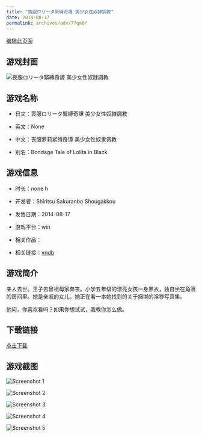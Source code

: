 ```yaml
---
title: "喪服ロリータ緊縛奇譚 美少女性奴隷調教"
date: 2014-08-17
permalink: archives/adv/77qm6/
---
```

[编辑此页面](https://github.com/ACG-3/ADV3-source/blob/main/source/_posts/%E5%96%AA%E6%9C%8D%E3%83%AD%E3%83%AA%E3%83%BC%E3%82%BF%E7%B7%8A%E7%B8%9B%E5%A5%87%E8%AD%9A%20%E7%BE%8E%E5%B0%91%E5%A5%B3%E6%80%A7%E5%A5%B4%E9%9A%B7%E8%AA%BF%E6%95%99.md)

## 游戏封面

![喪服ロリータ緊縛奇譚 美少女性奴隷調教](https://pan.timero.xyz/d/onedrive/img_lib_001/%E5%96%AA%E6%9C%8D%E3%83%AD%E3%83%AA%E3%83%BC%E3%82%BF%E7%B7%8A%E7%B8%9B%E5%A5%87%E8%AD%9A%20%E7%BE%8E%E5%B0%91%E5%A5%B3%E6%80%A7%E5%A5%B4%E9%9A%B7%E8%AA%BF%E6%95%99_cover.avif)


## 游戏名称

- 日文：喪服ロリータ緊縛奇譚 美少女性奴隷調教
- 英文：None
- 中文：丧服萝莉紧缚奇谭 美少女性奴隶调教

- 别名：Bondage Tale of Lolita in Black


## 游戏信息

- 时长：none h
- 开发者：Shiritsu Sakuranbo Shougakkou
- 发售日期：2014-08-17
- 游戏平台：win
- 相关作品：

- 相关链接：[vndb](https://vndb.org/v16001)


## 游戏简介

亲人去世。王子去曾祖母家奔丧。小学五年级的漂亮女孩一身黑衣，独自坐在角落的房间里。她是亲戚的女儿。她正在看一本她找到的关于捆绑的淫秽写真集。

他问，你喜欢看吗？如果你想试试，我教你怎么做。


## 下载链接

[点击下载](https://pan.timero.xyz/onedrive/adv_lib_001/%E5%96%AA%E6%9C%8D%E3%83%AD%E3%83%AA%E3%83%BC%E3%82%BF%E7%B7%8A%E7%B8%9B%E5%A5%87%E8%AD%9A%20%E7%BE%8E%E5%B0%91%E5%A5%B3%E6%80%A7%E5%A5%B4%E9%9A%B7%E8%AA%BF%E6%95%99)


## 游戏截图


![Screenshot 1](https://pan.timero.xyz/d/onedrive/img_lib_001/%E5%96%AA%E6%9C%8D%E3%83%AD%E3%83%AA%E3%83%BC%E3%82%BF%E7%B7%8A%E7%B8%9B%E5%A5%87%E8%AD%9A%20%E7%BE%8E%E5%B0%91%E5%A5%B3%E6%80%A7%E5%A5%B4%E9%9A%B7%E8%AA%BF%E6%95%99_Screenshot_1.avif)

![Screenshot 2](https://pan.timero.xyz/d/onedrive/img_lib_001/%E5%96%AA%E6%9C%8D%E3%83%AD%E3%83%AA%E3%83%BC%E3%82%BF%E7%B7%8A%E7%B8%9B%E5%A5%87%E8%AD%9A%20%E7%BE%8E%E5%B0%91%E5%A5%B3%E6%80%A7%E5%A5%B4%E9%9A%B7%E8%AA%BF%E6%95%99_Screenshot_2.avif)

![Screenshot 3](https://pan.timero.xyz/d/onedrive/img_lib_001/%E5%96%AA%E6%9C%8D%E3%83%AD%E3%83%AA%E3%83%BC%E3%82%BF%E7%B7%8A%E7%B8%9B%E5%A5%87%E8%AD%9A%20%E7%BE%8E%E5%B0%91%E5%A5%B3%E6%80%A7%E5%A5%B4%E9%9A%B7%E8%AA%BF%E6%95%99_Screenshot_3.avif)

![Screenshot 4](https://pan.timero.xyz/d/onedrive/img_lib_001/%E5%96%AA%E6%9C%8D%E3%83%AD%E3%83%AA%E3%83%BC%E3%82%BF%E7%B7%8A%E7%B8%9B%E5%A5%87%E8%AD%9A%20%E7%BE%8E%E5%B0%91%E5%A5%B3%E6%80%A7%E5%A5%B4%E9%9A%B7%E8%AA%BF%E6%95%99_Screenshot_4.avif)

![Screenshot 5](https://pan.timero.xyz/d/onedrive/img_lib_001/%E5%96%AA%E6%9C%8D%E3%83%AD%E3%83%AA%E3%83%BC%E3%82%BF%E7%B7%8A%E7%B8%9B%E5%A5%87%E8%AD%9A%20%E7%BE%8E%E5%B0%91%E5%A5%B3%E6%80%A7%E5%A5%B4%E9%9A%B7%E8%AA%BF%E6%95%99_Screenshot_5.avif)

